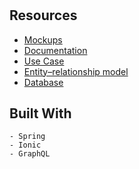 # 

## Resources

  - [Mockups]()
  - [Documentation]()
  - [Use Case]()
  - [Entity–relationship model]()
  - [Database]()

  ## Built With
    - Spring
    - Ionic
    - GraphQL
    





